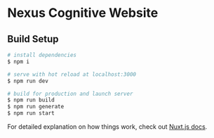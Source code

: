 # Nexus Cognitive Website

## Build Setup

```bash
# install dependencies
$ npm i

# serve with hot reload at localhost:3000
$ npm run dev

# build for production and launch server
$ npm run build
$ npm run generate
$ npm run start
```

For detailed explanation on how things work, check out [Nuxt.js docs](https://nuxtjs.org).
